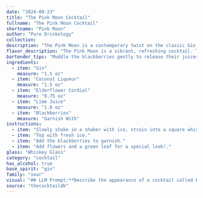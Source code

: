 ```yaml
---
date: "2024-09-23"
title: "The Pink Moon Cocktail"
fullname: "The Pink Moon Cocktail"
shortname: "Pink Moon"
author: "Pure Drinkology"
collection:
description: "The Pink Moon is a contemporary twist on the classic Gin Sour family.  Drawing inspiration from the floral and fruity notes of the Gin Sour, it incorporates modern flavors like coconut and elderflower, resulting in a light and refreshing cocktail perfect for warm weather sipping. "
flavor_description: "The Pink Moon is a vibrant, refreshing cocktail. The gin provides a crisp, juniper-forward base, while the coconut liqueur adds a touch of tropical sweetness. Elderflower cordial contributes floral notes and a delicate sweetness, balanced by the tartness of lime juice. Blackberries offer a juicy, slightly tart counterpoint, creating a complex and delightful flavor profile. "
bartender_tips: "Muddle the blackberries gently to release their juices, but avoid crushing the seeds. Use a good quality gin for a brighter flavor.  Chill all ingredients beforehand for a perfectly refreshing cocktail. Shake well with ice to ensure proper dilution and a silky texture. Garnish with a blackberry and a lime wheel."
ingredients:
  - item: "Gin"
    measure: "1.5 oz"
  - item: "Coconut Liqueur"
    measure: "1.5 oz"
  - item: "Elderflower Cordial"
    measure: "0.75 oz"
  - item: "Lime Juice"
    measure: "1.0 oz"
  - item: "Blackberries"
    measure: "Garnish With"
instructions:
  - item: "Slowly shake in a shaker with ice, strain into a square whiskey glass."
  - item: "Top with fresh ice."
  - item: "Add the blackberries to garnish."
  - item: "Add flowers and a green leaf for a special look!."
glass: "Whiskey Glass"
category: "cocktail"
has_alcohol: true
base_spirit: "gin"
family: "sour"
visual: "## LLM Prompt:**Describe the appearance of a cocktail called Pink Moon using the following ingredients:*** Gin (clear, slightly oily)* Coconut Liqueur (creamy white)* Elderflower Cordial (pale yellow, slightly viscous)* Lime Juice (clear, slightly tart)* Blackberries (deep purple/black, slightly bruised)**The drink should have a vibrant pink hue.  Focus on the following elements:*** **Color:** Describe the overall color of the drink, including its intensity and any variations or gradients.* **Texture:**  Is the drink clear, cloudy, or layered?  What about the presence of bubbles or foam? * **Garnish:** Describe any garnishes used, including color, texture, and shape. Consider whether they float or sink.* **Overall Impression:** What is the overall feeling or mood evoked by the drink's appearance? Is it elegant, playful, refreshing, or inviting? **Example response:**The Pink Moon shimmers like a sunset in a glass. Its vibrant, almost fuchsia pink hue is punctuated by tiny bubbles rising from the depths, creating a soft, effervescent texture. A single blackberry, its dark skin glistening with dew, rests on the rim, adding a touch of rustic charm. The overall impression is one of playful elegance, a sophisticated yet whimsical cocktail perfect for a summer evening. "
source: "thecocktaildb"
---
```


